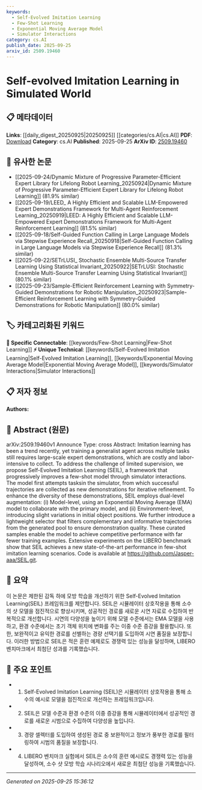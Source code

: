 ```yaml
---
keywords:
  - Self-Evolved Imitation Learning
  - Few-Shot Learning
  - Exponential Moving Average Model
  - Simulator Interactions
category: cs.AI
publish_date: 2025-09-25
arxiv_id: 2509.19460
---
```


<!-- KEYWORD_LINKING_METADATA:
{
  "processed_timestamp": "2025-09-25T15:36:12.757291",
  "vocabulary_version": "1.0",
  "selected_keywords": [
    "Self-Evolved Imitation Learning",
    "Few-Shot Learning",
    "Exponential Moving Average Model",
    "Simulator Interactions"
  ],
  "rejected_keywords": [],
  "similarity_scores": {
    "Self-Evolved Imitation Learning": 0.8,
    "Few-Shot Learning": 0.9,
    "Exponential Moving Average Model": 0.7,
    "Simulator Interactions": 0.7
  },
  "extraction_method": "AI_prompt_based",
  "budget_applied": true,
  "candidates_json": {
    "candidates": [
      {
        "surface": "Self-Evolved Imitation Learning",
        "canonical": "Self-Evolved Imitation Learning",
        "aliases": [
          "SEIL"
        ],
        "category": "unique_technical",
        "rationale": "This is a novel framework introduced in the paper, representing a unique approach to imitation learning.",
        "novelty_score": 0.9,
        "connectivity_score": 0.6,
        "specificity_score": 0.9,
        "link_intent_score": 0.8
      },
      {
        "surface": "Few-Shot Model",
        "canonical": "Few-Shot Learning",
        "aliases": [
          "Few-Shot"
        ],
        "category": "specific_connectable",
        "rationale": "Few-shot learning is a trending topic and connects well with existing research on learning with limited data.",
        "novelty_score": 0.5,
        "connectivity_score": 0.85,
        "specificity_score": 0.7,
        "link_intent_score": 0.9
      },
      {
        "surface": "Exponential Moving Average model",
        "canonical": "Exponential Moving Average Model",
        "aliases": [
          "EMA model"
        ],
        "category": "unique_technical",
        "rationale": "The EMA model is a specific technique used in the framework, which could be relevant for discussions on model stability.",
        "novelty_score": 0.7,
        "connectivity_score": 0.6,
        "specificity_score": 0.8,
        "link_intent_score": 0.7
      },
      {
        "surface": "Simulator Interactions",
        "canonical": "Simulator Interactions",
        "aliases": [
          "Simulation Interactions"
        ],
        "category": "unique_technical",
        "rationale": "Simulator interactions are central to the proposed method, offering a unique angle on training models in controlled environments.",
        "novelty_score": 0.65,
        "connectivity_score": 0.55,
        "specificity_score": 0.75,
        "link_intent_score": 0.7
      }
    ],
    "ban_list_suggestions": [
      "demonstrations",
      "tasks",
      "performance",
      "experiments"
    ]
  },
  "decisions": [
    {
      "candidate_surface": "Self-Evolved Imitation Learning",
      "resolved_canonical": "Self-Evolved Imitation Learning",
      "decision": "linked",
      "scores": {
        "novelty": 0.9,
        "connectivity": 0.6,
        "specificity": 0.9,
        "link_intent": 0.8
      }
    },
    {
      "candidate_surface": "Few-Shot Model",
      "resolved_canonical": "Few-Shot Learning",
      "decision": "linked",
      "scores": {
        "novelty": 0.5,
        "connectivity": 0.85,
        "specificity": 0.7,
        "link_intent": 0.9
      }
    },
    {
      "candidate_surface": "Exponential Moving Average model",
      "resolved_canonical": "Exponential Moving Average Model",
      "decision": "linked",
      "scores": {
        "novelty": 0.7,
        "connectivity": 0.6,
        "specificity": 0.8,
        "link_intent": 0.7
      }
    },
    {
      "candidate_surface": "Simulator Interactions",
      "resolved_canonical": "Simulator Interactions",
      "decision": "linked",
      "scores": {
        "novelty": 0.65,
        "connectivity": 0.55,
        "specificity": 0.75,
        "link_intent": 0.7
      }
    }
  ]
}
-->

# Self-evolved Imitation Learning in Simulated World

## 📋 메타데이터

**Links**: [[daily_digest_20250925|20250925]] [[categories/cs.AI|cs.AI]]
**PDF**: [Download](https://arxiv.org/pdf/2509.19460.pdf)
**Category**: cs.AI
**Published**: 2025-09-25
**ArXiv ID**: [2509.19460](https://arxiv.org/abs/2509.19460)

## 🔗 유사한 논문
- [[2025-09-24/Dynamic Mixture of Progressive Parameter-Efficient Expert Library for Lifelong Robot Learning_20250924|Dynamic Mixture of Progressive Parameter-Efficient Expert Library for Lifelong Robot Learning]] (81.9% similar)
- [[2025-09-19/LEED_ A Highly Efficient and Scalable LLM-Empowered Expert Demonstrations Framework for Multi-Agent Reinforcement Learning_20250919|LEED: A Highly Efficient and Scalable LLM-Empowered Expert Demonstrations Framework for Multi-Agent Reinforcement Learning]] (81.5% similar)
- [[2025-09-18/Self-Guided Function Calling in Large Language Models via Stepwise Experience Recall_20250918|Self-Guided Function Calling in Large Language Models via Stepwise Experience Recall]] (81.3% similar)
- [[2025-09-22/SETrLUSI_ Stochastic Ensemble Multi-Source Transfer Learning Using Statistical Invariant_20250922|SETrLUSI: Stochastic Ensemble Multi-Source Transfer Learning Using Statistical Invariant]] (80.1% similar)
- [[2025-09-23/Sample-Efficient Reinforcement Learning with Symmetry-Guided Demonstrations for Robotic Manipulation_20250923|Sample-Efficient Reinforcement Learning with Symmetry-Guided Demonstrations for Robotic Manipulation]] (80.0% similar)

## 🏷️ 카테고리화된 키워드
**🔗 Specific Connectable**: [[keywords/Few-Shot Learning|Few-Shot Learning]]
**⚡ Unique Technical**: [[keywords/Self-Evolved Imitation Learning|Self-Evolved Imitation Learning]], [[keywords/Exponential Moving Average Model|Exponential Moving Average Model]], [[keywords/Simulator Interactions|Simulator Interactions]]

## 📋 저자 정보

**Authors:** 

## 📄 Abstract (원문)

arXiv:2509.19460v1 Announce Type: cross 
Abstract: Imitation learning has been a trend recently, yet training a generalist agent across multiple tasks still requires large-scale expert demonstrations, which are costly and labor-intensive to collect. To address the challenge of limited supervision, we propose Self-Evolved Imitation Learning (SEIL), a framework that progressively improves a few-shot model through simulator interactions. The model first attempts tasksin the simulator, from which successful trajectories are collected as new demonstrations for iterative refinement. To enhance the diversity of these demonstrations, SEIL employs dual-level augmentation: (i) Model-level, using an Exponential Moving Average (EMA) model to collaborate with the primary model, and (ii) Environment-level, introducing slight variations in initial object positions. We further introduce a lightweight selector that filters complementary and informative trajectories from the generated pool to ensure demonstration quality. These curated samples enable the model to achieve competitive performance with far fewer training examples. Extensive experiments on the LIBERO benchmark show that SEIL achieves a new state-of-the-art performance in few-shot imitation learning scenarios. Code is available at https://github.com/Jasper-aaa/SEIL.git.

## 📝 요약

이 논문은 제한된 감독 하에 모방 학습을 개선하기 위한 Self-Evolved Imitation Learning(SEIL) 프레임워크를 제안합니다. SEIL은 시뮬레이터 상호작용을 통해 소수의 샷 모델을 점진적으로 향상시키며, 성공적인 경로를 새로운 시연 자료로 수집하여 반복적으로 개선합니다. 시연의 다양성을 높이기 위해 모델 수준에서는 EMA 모델을 사용하고, 환경 수준에서는 초기 객체 위치에 변화를 주는 이중 수준 증강을 활용합니다. 또한, 보완적이고 유익한 경로를 선별하는 경량 선택기를 도입하여 시연 품질을 보장합니다. 이러한 방법으로 SEIL은 적은 훈련 예제로도 경쟁력 있는 성능을 달성하며, LIBERO 벤치마크에서 최첨단 성과를 기록했습니다.

## 🎯 주요 포인트

- 1. Self-Evolved Imitation Learning (SEIL)은 시뮬레이터 상호작용을 통해 소수의 예시로 모델을 점진적으로 개선하는 프레임워크입니다.
- 2. SEIL은 모델 수준과 환경 수준의 이중 증강을 통해 시뮬레이터에서 성공적인 경로를 새로운 시범으로 수집하여 다양성을 높입니다.
- 3. 경량 셀렉터를 도입하여 생성된 경로 중 보완적이고 정보가 풍부한 경로를 필터링하여 시범의 품질을 보장합니다.
- 4. LIBERO 벤치마크 실험에서 SEIL은 소수의 훈련 예시로도 경쟁력 있는 성능을 달성하며, 소수 샷 모방 학습 시나리오에서 새로운 최첨단 성능을 기록했습니다.


---

*Generated on 2025-09-25 15:36:12*